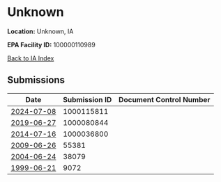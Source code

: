 # Unknown

**Location:** Unknown, IA

**EPA Facility ID:** 100000110989

[Back to IA Index](../../index.md)

## Submissions

| Date | Submission ID | Document Control Number |
|------|--------------|-------------------------|
| [2024-07-08](submissions/1000115811.md) | 1000115811 |  |
| [2019-06-27](submissions/1000080844.md) | 1000080844 |  |
| [2014-07-16](submissions/1000036800.md) | 1000036800 |  |
| [2009-06-26](submissions/55381.md) | 55381 |  |
| [2004-06-24](submissions/38079.md) | 38079 |  |
| [1999-06-21](submissions/9072.md) | 9072 |  |
